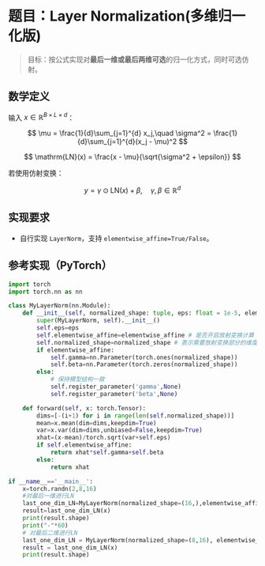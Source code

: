 # 题目：Layer Normalization(多维归一化版)

> 目标：按公式实现对**最后一维或最后两维可选**的归一化方式，同时可选仿射。

## 数学定义

输入 $x \in \mathbb{R}^{B \times L \times d}$：

$$
\mu = \frac{1}{d}\sum_{j=1}^{d} x_j,\quad
\sigma^2 = \frac{1}{d}\sum_{j=1}^{d}(x_j - \mu)^2
$$

$$
\mathrm{LN}(x) = \frac{x - \mu}{\sqrt{\sigma^2 + \epsilon}}
$$

若使用仿射变换：

$$
y = \gamma \odot \mathrm{LN}(x) + \beta,\quad \gamma,\beta \in \mathbb{R}^{d}
$$

## 实现要求

- 自行实现 `LayerNorm`，支持 `elementwise_affine=True/False`。

## 参考实现（PyTorch）

```python
import torch
import torch.nn as nn

class MyLayerNorm(nn.Module):
    def __init__(self, normalized_shape: tuple, eps: float = 1e-5, elementwise_affine: bool=True):
        super(MyLayerNorm, self).__init__()
        self.eps=eps
        self.elementwise_affine=elementwise_affine # 是否开启放射变换计算
        self.normalized_shape=normalized_shape # 表示需要放射变换部分的维度
        if elementwise_affine:
            self.gamma=nn.Parameter(torch.ones(normalized_shape))
            self.beta=nn.Parameter(torch.zeros(normalized_shape))
        else:
            # 保持模型结构一致
            self.register_parameter('gamma',None)
            self.register_parameter('beta',None)

    def forward(self, x: torch.Tensor):
        dims=[-(i+1) for i in range(len(self.normalized_shape))]
        mean=x.mean(dim=dims,keepdim=True)
        var=x.var(dim=dims,unbiased=False,keepdim=True)
        xhat=(x-mean)/torch.sqrt(var+self.eps)
        if self.elementwise_affine:
            return xhat*self.gamma+self.beta
        else:
            return xhat

if __name__=='__main__':
    x=torch.randn(2,8,16)
    #对最后一维进行LN
    last_one_dim_LN=MyLayerNorm(normalized_shape=(16,),elementwise_affine=True)
    result=last_one_dim_LN(x)
    print(result.shape)
    print("-"*60)
    # 对最后二维进行LN
    last_one_dim_LN = MyLayerNorm(normalized_shape=(8,16), elementwise_affine=True)
    result = last_one_dim_LN(x)
    print(result.shape)
```
